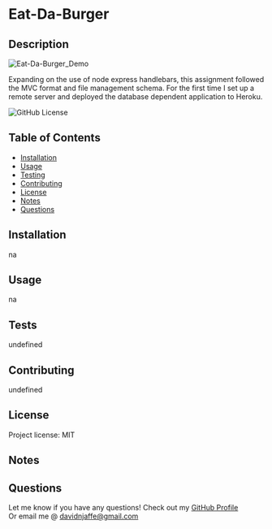 # Eat-Da-Burger

## Description 

![Eat-Da-Burger_Demo](./Assets/06-server-side-apis-homework-demo.png)

Expanding on the use of node express handlebars, this assignment followed the MVC format and file management schema. For the first time I set up a remote server and deployed the database dependent application to Heroku. 
                
![GitHub License](https://img.shields.io/badge/license-MIT-green.svg)

## Table of Contents
                                           
* [Installation](#installation)
* [Usage](#usage)
* [Testing](#tests)
* [Contributing](#contributing)
* [License](#license)
* [Notes](#notes)
* [Questions](#questions)
                    
## Installation
                      
na
                     
## Usage 
                      
na

## Tests
                      
undefined

## Contributing
                      
undefined
                    
## License
                      
Project license: MIT

## Notes


                                                        
## Questions
Let me know if you have any questions! Check out my [GitHub Profile](https://github.com/davidnjaffe)                 
Or email me @ <davidnjaffe@gmail.com>
                      
